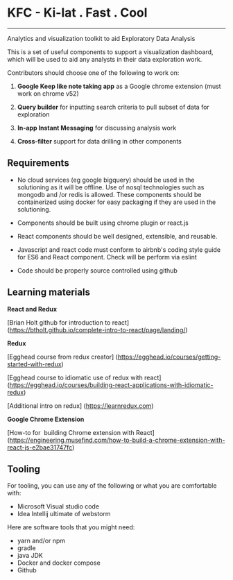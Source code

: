 # KFC - Ki-lat . Fast . Cool
-------------------------------
Analytics and visualization toolkit to aid Exploratory Data Analysis

This is a set of useful components to support a visualization dashboard, which will be used to aid any analysts in their data exploration work. 

Contributors should choose one of the following to work on:

1) **Google Keep like note taking app** as a Google chrome extension (must work on chrome v52)

2) **Query builder** for inputting search criteria to pull subset of data for exploration

3) **In-app Instant Messaging** for discussing analysis work

4) **Cross-filter** support for data drilling in other components

Requirements
-------------

- No cloud services (eg google bigquery) should be used in the solutioning as it will be offline. Use of nosql technologies such as mongodb and /or redis is allowed.  These components should be containerized using docker for easy packaging if they are used in the solutioning.

- Components should be built using chrome plugin or react.js

- React components should be well designed, extensible, and reusable. 

- Javascript and react code must conform to airbnb's coding style guide for ES6 and React component. Check will be perform via eslint

- Code should be properly source controlled using github

Learning materials
-------------------

**React and Redux**

[Brian Holt github for introduction to react]
(https://btholt.github.io/complete-intro-to-react/page/landing/)

**Redux**

[Egghead course from redux creator]
(https://egghead.io/courses/getting-started-with-redux)

[Egghead course to idiomatic use of redux with react]
(https://egghead.io/courses/building-react-applications-with-idiomatic-redux)

[Additional intro on redux]
(https://learnredux.com)

**Google Chrome Extension**


[How-to for  building Chrome extension with React]
(https://engineering.musefind.com/how-to-build-a-chrome-extension-with-react-js-e2bae31747fc)

Tooling
--------

For tooling, you can use any of the following or what you are comfortable with:

- Microsoft Visual studio code
- Idea Intellij ultimate of webstorm

Here are software tools that you might need:
- yarn and/or npm 
- gradle
- java JDK
- Docker and docker compose
- Github



